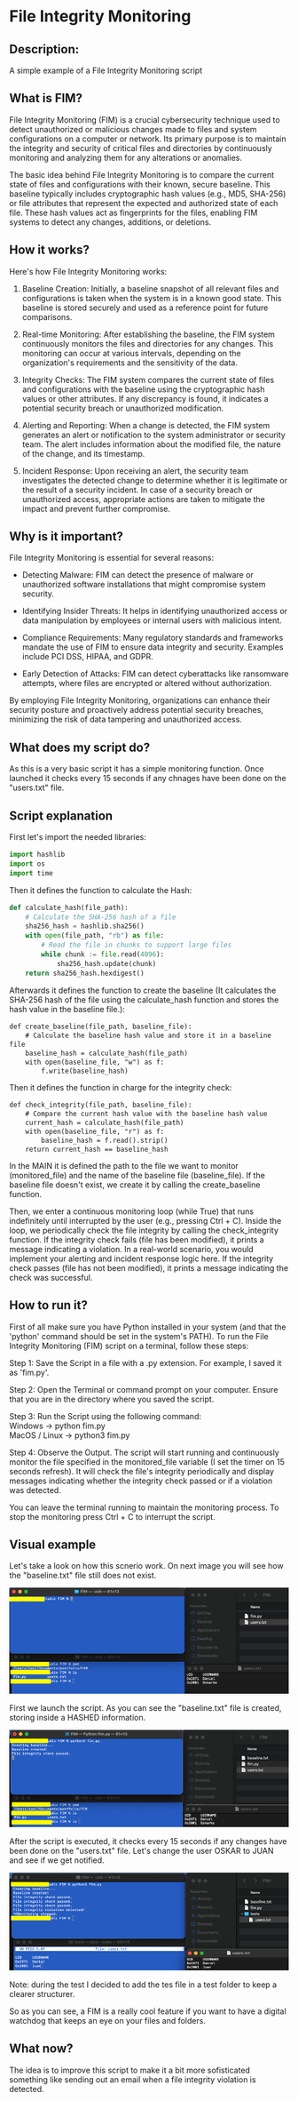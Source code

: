 # File Integrity Monitoring

## Description:
A simple example of a File Integrity Monitoring script

## What is FIM?

File Integrity Monitoring (FIM) is a crucial cybersecurity technique used to detect unauthorized or malicious changes made to files and system configurations on a computer or network. Its primary purpose is to maintain the integrity and security of critical files and directories by continuously monitoring and analyzing them for any alterations or anomalies.

The basic idea behind File Integrity Monitoring is to compare the current state of files and configurations with their known, secure baseline. This baseline typically includes cryptographic hash values (e.g., MD5, SHA-256) or file attributes that represent the expected and authorized state of each file. These hash values act as fingerprints for the files, enabling FIM systems to detect any changes, additions, or deletions.

## How it works?

Here's how File Integrity Monitoring works:

1) Baseline Creation: Initially, a baseline snapshot of all relevant files and configurations is taken when the system is in a known good state. This baseline is stored securely and used as a reference point for future comparisons.

2) Real-time Monitoring: After establishing the baseline, the FIM system continuously monitors the files and directories for any changes. This monitoring can occur at various intervals, depending on the organization's requirements and the sensitivity of the data.

3) Integrity Checks: The FIM system compares the current state of files and configurations with the baseline using the cryptographic hash values or other attributes. If any discrepancy is found, it indicates a potential security breach or unauthorized modification.

4) Alerting and Reporting: When a change is detected, the FIM system generates an alert or notification to the system administrator or security team. The alert includes information about the modified file, the nature of the change, and its timestamp.

5) Incident Response: Upon receiving an alert, the security team investigates the detected change to determine whether it is legitimate or the result of a security incident. In case of a security breach or unauthorized access, appropriate actions are taken to mitigate the impact and prevent further compromise.

## Why is it important?

File Integrity Monitoring is essential for several reasons:

- Detecting Malware: FIM can detect the presence of malware or unauthorized software installations that might compromise system security.

- Identifying Insider Threats: It helps in identifying unauthorized access or data manipulation by employees or internal users with malicious intent.

- Compliance Requirements: Many regulatory standards and frameworks mandate the use of FIM to ensure data integrity and security. Examples include PCI DSS, HIPAA, and GDPR.

- Early Detection of Attacks: FIM can detect cyberattacks like ransomware attempts, where files are encrypted or altered without authorization.


By employing File Integrity Monitoring, organizations can enhance their security posture and proactively address potential security breaches, minimizing the risk of data tampering and unauthorized access.

## What does my script do?

As this is a very basic script it has a simple monitoring function. Once launched it checks every 15 seconds if any chnages have been done on the "users.txt" file.

## Script explanation

First let's import the needed libraries:  
```python
import hashlib
import os
import time
```
Then it defines the function to calculate the Hash:
```python
def calculate_hash(file_path):
    # Calculate the SHA-256 hash of a file
    sha256_hash = hashlib.sha256()
    with open(file_path, "rb") as file:
        # Read the file in chunks to support large files
        while chunk := file.read(4096):
            sha256_hash.update(chunk)
    return sha256_hash.hexdigest()
```
Afterwards it defines the function to create the baseline (It calculates the SHA-256 hash of the file using the calculate_hash function and stores the hash value in the baseline file.):
```
def create_baseline(file_path, baseline_file):
    # Calculate the baseline hash value and store it in a baseline file
    baseline_hash = calculate_hash(file_path)
    with open(baseline_file, "w") as f:
        f.write(baseline_hash)
```
Then it defines the function in charge for the integrity check:
```
def check_integrity(file_path, baseline_file):
    # Compare the current hash value with the baseline hash value
    current_hash = calculate_hash(file_path)
    with open(baseline_file, "r") as f:
        baseline_hash = f.read().strip()
    return current_hash == baseline_hash
```
In the MAIN it is defined the path to the file we want to monitor (monitored_file) and the name of the baseline file (baseline_file). If the baseline file doesn't exist, we create it by calling the create_baseline function.

Then, we enter a continuous monitoring loop (while True) that runs indefinitely until interrupted by the user (e.g., pressing Ctrl + C). Inside the loop, we periodically check the file integrity by calling the check_integrity function. If the integrity check fails (file has been modified), it prints a message indicating a violation. In a real-world scenario, you would implement your alerting and incident response logic here. If the integrity check passes (file has not been modified), it prints a message indicating the check was successful.

## How to run it?

First of all make sure you have Python installed in your system (and that the 'python' command should be set in the system's PATH).
To run the File Integrity Monitoring (FIM) script on a terminal, follow these steps:

Step 1: Save the Script in a file with a .py extension. For example, I saved it as 'fim.py'.

Step 2: Open the Terminal or command prompt on your computer. Ensure that you are in the directory where you saved the script.

Step 3: Run the Script using the following command:  
Windows -> python fim.py  
MacOS / Linux -> python3 fim.py  

Step 4: Observe the Output. The script will start running and continuously monitor the file specified in the monitored_file variable (I set the timer on 15 seconds refresh). It will check the file's integrity periodically and display messages indicating whether the integrity check passed or if a violation was detected.

You can leave the terminal running to maintain the monitoring process.
To stop the monitoring press Ctrl + C to interrupt the script.

## Visual example

Let's take a look on how this scnerio work. On next image you will see how the "baseline.txt" file still does not exist.

![image1](imgs/image1.png)

First we launch the script. As you can see the "baseline.txt" file is created, storing inside a HASHED information.

![image2](imgs/image2.png)

After the script is executed, it checks every 15 seconds if any changes have been done on the "users.txt" file. Let's change the user OSKAR to JUAN and see if we get notified.

![image3](imgs/image3.png)

Note: during the test I decided to add the tes file in a test folder to keep a clearer structurer.

So as you can see, a FIM is a really cool feature if you want to have a digital watchdog that keeps an eye on your files and folders.

## What now?

The idea is to improve this script to make it a bit more sofisticated something like sending out an email when a file integrity violation is detected.
